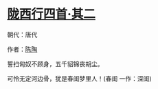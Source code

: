 # [陇西行四首·其二](http://so.gushiwen.org/view_70847.aspx)

朝代：唐代

作者：[陈陶](http://so.gushiwen.org/author_93.aspx)

誓扫匈奴不顾身，五千貂锦丧胡尘。

可怜无定河边骨，犹是春闺梦里人！(春闺 一作：深闺)

